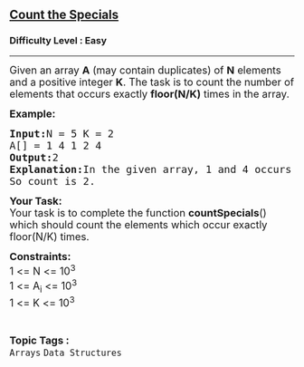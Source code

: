 <h2><a href="https://www.geeksforgeeks.org/problems/count-the-specials/1?page=1&category=Arrays&difficulty=Easy&sortBy=difficulty">Count the Specials</a></h2><h3>Difficulty Level : Easy</h3><hr><div class="problems_problem_content__Xm_eO"><p><span style="font-size:18px">Given an array <strong>A</strong> (may contain duplicates) of <strong>N</strong> elements and a positive integer <strong>K</strong>. The task is to count the number of elements that occurs exactly <strong>floor(N/K)</strong> times in the array.</span></p>

<p><span style="font-size:18px"><strong>Example:</strong></span></p>

<pre><span style="font-size:18px"><strong>Input:</strong>N = 5 K = 2 
A[] = 1 4 1 2 4
<strong>Output:</strong>2
<strong>Explanation:</strong>In the given array, 1 and 4 occurs floor(5/2) = 2 times.
So count is 2.</span></pre>

<p><span style="font-size:18px"><strong>Your Task:</strong><br>
Your task is to complete the function <strong>countSpecials</strong>() which should count the elements which occur exactly floor(N/K) times.</span></p>

<p><span style="font-size:18px"><strong>Constraints:</strong><br>
1 &lt;= N &lt;= 10<sup>3</sup><br>
1 &lt;= A<sub>i</sub> &lt;= 10<sup>3</sup><br>
1 &lt;= K &lt;= 10<sup>3</sup></span></p>
</div><br><p><span style=font-size:18px><strong>Topic Tags : </strong><br><code>Arrays</code>&nbsp;<code>Data Structures</code>&nbsp;